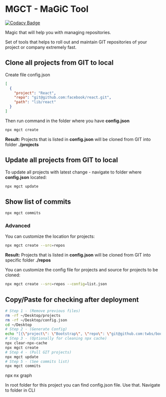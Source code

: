 # MGCT - MaGiC Tool

[![Codacy Badge](https://img.shields.io/codacy/coverage/d5c10d44cd184248947aa0e615414f94)](https://www.codacy.com/gh/FED-tools/cli-magic/dashboard?utm_source=github.com&utm_medium=referral&utm_content=FED-tools/cli-magic&utm_campaign=Badge_Coverage)

Magic that will help you with managing repositories.

Set of tools that helps to roll out and maintain GIT repositories of your project or company extremely fast.

## Clone all projects from GIT to local

Create file config.json

```json
[
  {
    "project": "React",
    "repo": "git@github.com:facebook/react.git",
    "path": "lib/react"
  }
]
```

Then run command in the folder where you have **config.json**

```bash
npx mgct create
```

**Result:**
Projects that is listed in **config.json** will be cloned from GIT into folder **./projects**

## Update all projects from GIT to local

To update all projects with latest change - navigate to folder where **config.json** located:

```bash
npx mgct update
```

## Show list of commits

```bash
npx mgct commits
```

### Advanced

You can customize the location for projects:

```bash
npx mgct create --src=repos
```

**Result:**
Projects that is listed in **config.json** will be cloned from GIT into specific folder **./repos**

You can customize the config file for projects and source for projects to be cloned:

```bash
npx mgct create --src=repos --config=list.json
```

## Copy/Paste for checking after deployment

```bash
# Step 1 - (Remove previous files)
rm -rf ~/Desktop/projects
rm -rf ~/Desktop/config.json
cd ~/Desktop
# Step 2 - (Generate Config)
echo "[{\"project\": \"Bootstrap\", \"repo\": \"git@github.com:twbs/bootstrap.git\", \"path\": \"bootstrap\"}]" > ./config.json
# Step 3 - (Optionally for cleaning npx cache)
npx clear-npx-cache
npx mgct create
# Step 4 - (Pull GIT projects)
npx mgct update
# Step 5 - (See commits list)
npx mgct commits
```

npx nx graph

In root folder for this project you can find config.json file. Use that.
Navigate to folder in CLI

